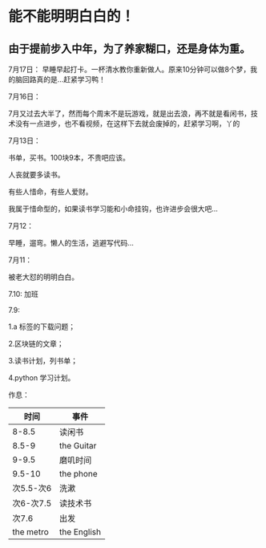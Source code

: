 # 能不能明明白白的！

## 由于提前步入中年，为了养家糊口，还是身体为重。

7月17日：
早睡早起打卡。一杯清水教你重新做人。原来10分钟可以做8个梦，我的脑回路真的是...赶紧学习鸭！

7月16日：

7月又过去大半了，然而每个周末不是玩游戏，就是出去浪，再不就是看闲书，技术没有一点进步，也不看视频，在这样下去就会废掉的，赶紧学习啊，丫的

7月13日：

书单，买书。100块9本，不贵吧应该。

人丧就要多读书。

有些人惜命，有些人爱财。

我属于惜命型的，如果读书学习能和小命挂钩，也许进步会很大吧...

7月12：

早睡，遛弯。懒人的生活，逃避写代码...

7月11：

被老大怼的明明白白。

7.10:
  加班
  
7.9:

  1.a 标签的下载问题；
  
  2.区块链的文章；
  
  3.读书计划，列书单；
  
  4.python 学习计划。
  
  作息：
  
  |时间|事件|
  |----|----|
  |8-8.5|读闲书|
  |8.5-9|the Guitar|
  |9-9.5|磨叽时间|
  |9.5-10|the phone|
  |次5.5-次6|洗漱|
  |次6-次7.5|读技术书|
  |次7.6|出发|
  |the metro|the English|
